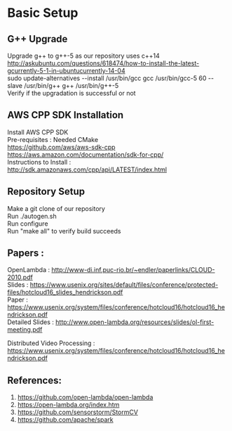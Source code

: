 # Basic Setup

## G++ Upgrade <br/>
Upgrade g++ to g++-5 as our repository uses c++14 <br/>
http://askubuntu.com/questions/618474/how-to-install-the-latest-gcurrently-5-1-in-ubuntucurrently-14-04 <br/>
sudo update-alternatives --install /usr/bin/gcc gcc /usr/bin/gcc-5 60 --slave /usr/bin/g++ g++ /usr/bin/g++-5 <br/>
Verify if the upgradation is successful or not

## AWS CPP SDK Installation <br/>
Install AWS CPP SDK <br/>
Pre-requisites : Needed CMake <br/>
https://github.com/aws/aws-sdk-cpp <br/>
https://aws.amazon.com/documentation/sdk-for-cpp/ <br/>
Instructions to Install : http://sdk.amazonaws.com/cpp/api/LATEST/index.html <br/>

## Repository Setup
Make a git clone of our repository <br/>
Run ./autogen.sh <br/>
Run configure <br/>
Run "make all" to verify build succeeds <br/>

## Papers :
OpenLambda : 
http://www-di.inf.puc-rio.br/~endler/paperlinks/CLOUD-2010.pdf <br/>
Slides          : https://www.usenix.org/sites/default/files/conference/protected-files/hotcloud16_slides_hendrickson.pdf <br/>
Paper           : https://www.usenix.org/system/files/conference/hotcloud16/hotcloud16_hendrickson.pdf <br/>
Detailed Slides : http://www.open-lambda.org/resources/slides/ol-first-meeting.pdf <br/>

Distributed Video Processing : 
https://www.usenix.org/system/files/conference/hotcloud16/hotcloud16_hendrickson.pdf <br/>

## References:
1. https://github.com/open-lambda/open-lambda <br/>
2. https://open-lambda.org/index.htm <br/>
3. https://github.com/sensorstorm/StormCV <br/>
4. https://github.com/apache/spark <br/>





